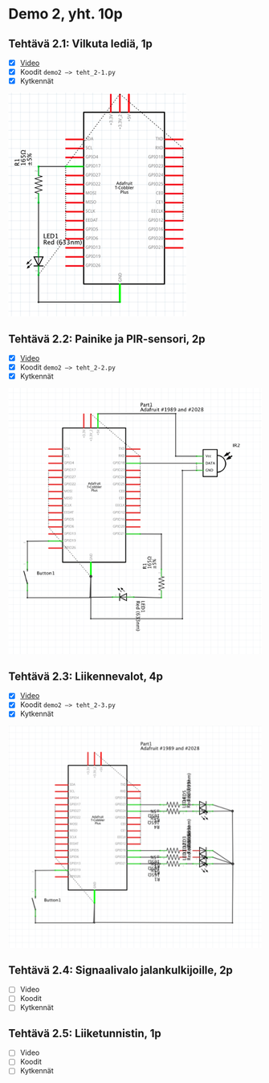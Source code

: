 # Demo 2, yht. 10p

## Tehtävä 2.1: Vilkuta lediä, 1p

- [x] [Video](https://streamable.com/p4sv6)
- [x] Koodit `demo2 –> teht_2-1.py`
- [x] Kytkennät

![Tehtävä 2.1 kytkennät](https://github.com/rennehir/TIEA345/raw/master/images/Screenshot%202019-02-15%20at%2015.59.46.png)

## Tehtävä 2.2: Painike ja PIR-sensori, 2p

- [x] [Video](https://streamable.com/106lw)
- [x] Koodit `demo2 –> teht_2-2.py`
- [x] Kytkennät

![Tehtävä 2.2 kytkennät](https://github.com/rennehir/TIEA345/raw/master/images/teht_2-2.png)

## Tehtävä 2.3: Liikennevalot, 4p

- [x] [Video](https://streamable.com/qh5rv)
- [x] Koodit `demo2 –> teht_2-3.py`
- [x] Kytkennät

![Tehtävä 2.2 kytkennät](https://github.com/rennehir/TIEA345/raw/master/images/teht_2-3.png)

## Tehtävä 2.4: Signaalivalo jalankulkijoille, 2p

- [ ] Video
- [ ] Koodit
- [ ] Kytkennät

## Tehtävä 2.5: Liiketunnistin, 1p

- [ ] Video
- [ ] Koodit
- [ ] Kytkennät
